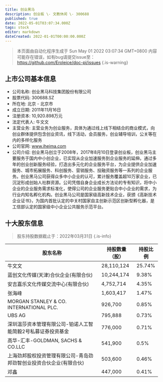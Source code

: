 ```yaml
---
title: 创业黑马
description: 创业板 \- 文教休闲 \- 300688
published: true
date: 2022-05-01T03:07:34.000Z
tags: stock
editor: markdown
dateCreated: 2022-01-01T00:00:00.000Z
---
```


> 本页面由自动化程序生成于 Sun May 01 2022 03:07:34 GMT+0800
> 内容可能存在错误，如有bug请提交issue至：https://github.com/Eroleice/doc-pi/issues
{.is-warning}

## 上市公司基本信息
- 公司名称: 创业黑马科技集团股份有限公司
- 股票代码: 300688.SZ
- 所在地: 北京 - 北京市
- 成立日期: 2011年11月16日
- 注册资本: 10,920.898万元
- 法定代表人: 牛文文
- 主营业务: 主营业务为创业服务，具体为通过线上线下相结合的商业模式，向创业群体提供包含创业资讯，线下活动，会员服务，创业辅导培训，公关等在内的多样化服务
- 公司官网: www.iheima.com
- 公司介绍: 创业黑马创立于2008年，2017年8月10日登录创业板，创业黑马主要服务于国内中小创企业，已实现从企业加速服务到企业服务的延伸。通过多年的创业创新服务经验，打造出多元化的企业服务平台，为企业提供企业加速服务、城市拓展服务、科创服务、营销服务、投融资服务等一系列的企业服务。创业黑马公司获得众多中小企业的认可，累计服务覆盖超10万家企业，已沉淀形成创始人社群资源。公司凭借自身企业成长方法论的专有知识，将中小企业的企业服务需求标准化，使得公司的企业服务更贴合中小企业的需求，为行业内知名孵化机构。创业黑马公司是国家级高新技术企业，获颁《高新技术企业证书》，为国内首批认定的中关村国家自主创新示范区创新型孵化器，是工信部认定的国家级中小企业公共服务示范平台。


## 十大股东信息
> 股东持股数据截止于：2022年03月31日
{.is-info}

| 股东名称 | 持股数量（股） | 持股比例 |
| --- | --- | --- |
| 牛文文 | 28,110,124 | 25.74% |
| 蓝创文化传媒(天津)合伙企业(有限合伙) | 10,244,174 | 9.38% |
| 安吉嘉乐文化传媒交流中心(有限合伙) | 4,752,714 | 4.35% |
| 张海峰 | 1,603,417 | 1.47% |
| MORGAN STANLEY & CO. INTERNATIONAL PLC. | 926,700 | 0.85% |
| UBS   AG | 795,888 | 0.73% |
| 深圳温莎资本管理有限公司-铂诺人工智能简毅2号私募证券投资基金 | 776,000 | 0.71% |
| 高华-汇丰-GOLDMAN, SACHS & CO.LLC | 541,900 | 0.5% |
| 上海劲邦股权投资管理有限公司-青岛劲邦劲智创业投资合伙企业(有限合伙) | 503,600 | 0.46% |
| 邓鑫 | 447,000 | 0.41% |




